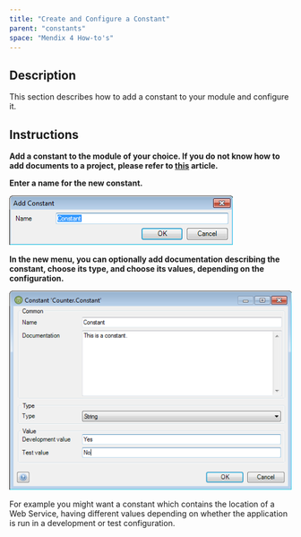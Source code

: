 ```yaml
---
title: "Create and Configure a Constant"
parent: "constants"
space: "Mendix 4 How-to's"
---
```

## Description

This section describes how to add a constant to your module and configure it.

## Instructions

 **Add a constant to the module of your choice. If you do not know how to add documents to a project, please refer to [this](add-documents-to-a-module) article.**

 **Enter a name for the new constant.**

![](attachments/2621544/2752574.png)

 **In the new menu, you can optionally add documentation describing the constant, choose its type, and choose its values, depending on the configuration.**

![](attachments/2621544/2752575.png)

For example you might want a constant which contains the location of a Web Service, having different values depending on whether the application is run in a development or test configuration.

